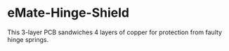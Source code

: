 # eMate-Hinge-Shield
This 3-layer PCB sandwiches 4 layers of copper for protection from faulty hinge springs.
